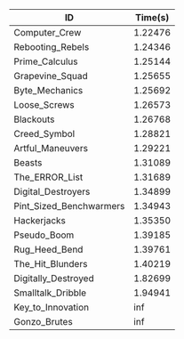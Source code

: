 |ID|Time(s)|
|-|-|
|Computer_Crew|1.22476|
|Rebooting_Rebels|1.24346|
|Prime_Calculus|1.25144|
|Grapevine_Squad|1.25655|
|Byte_Mechanics|1.25692|
|Loose_Screws|1.26573|
|Blackouts|1.26768|
|Creed_Symbol|1.28821|
|Artful_Maneuvers|1.29221|
|Beasts|1.31089|
|The_ERROR_List|1.31689|
|Digital_Destroyers|1.34899|
|Pint_Sized_Benchwarmers|1.34943|
|Hackerjacks|1.35350|
|Pseudo_Boom|1.39185|
|Rug_Heed_Bend|1.39761|
|The_Hit_Blunders|1.40219|
|Digitally_Destroyed|1.82699|
|Smalltalk_Dribble|1.94941|
|Key_to_Innovation|inf|
|Gonzo_Brutes|inf|
